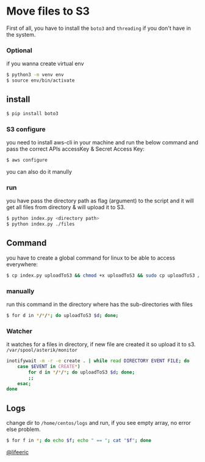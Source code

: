 # Move files to S3

First of all, you have to install the `boto3` and `threading` if you don't have in the system.


### Optional
if you wanna create virtual env
```bash
$ python3 -m venv env
$ source env/bin/activate
```


## install 

```bash
$ pip install boto3
```

### S3 configure
you need to install aws-cli in your machine and run the below command and pass the correct APIs accessKey & Secret Access Key:
```bash
$ aws configure

```
you can also do it manully
### run
you have pass the directory path as flag (argument) to the script and it will get all files from directory & will upload it to S3.
```bash
$ python index.py <directory path>
$ python index.py ./files
```

## Command 

you have to create a global command for linux to be able to access everywhere:

```bash
$ cp index.py uploadToS3 && chmod +x uploadToS3 && sudo cp uploadToS3 /bin

```

### manually

run this command in the directory where has the sub-directories with files
```bash
$ for d in */*/*; do uploadToS3 $d; done;
```


### Watcher
it watches for a files in directory, if new file are created it so upload it to s3.
`/var/spool/asterik/monitor`
```bash
inotifywait -m -r -e create . | while read DIRECTORY EVENT FILE; do   
	case $EVENT in CREATE*)         
		for d in */*/*; do uploadToS3 $d; done;            
		;;    
	esac; 
done

```

## Logs
change dir to `/home/centos/logs` and run, if you see empty array, no error else problem.
```bash
$ for f in *; do echo $f; echo " == "; cat "$f"; done
```



[@lifeeric](https://github.com/lifeeric)